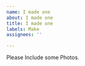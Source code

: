 ```yaml
---
name: I made one
about: I made one
title: I made one
labels: Make
assignees: ''

---
```


Please Include some Photos.
